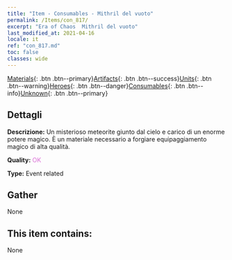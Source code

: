 ```yaml
---
title: "Item - Consumables - Mithril del vuoto"
permalink: /Items/con_817/
excerpt: "Era of Chaos  Mithril del vuoto"
last_modified_at: 2021-04-16
locale: it
ref: "con_817.md"
toc: false
classes: wide
---
```

 [Materials](/it/Items/){: .btn .btn--primary}[Artifacts](/it/Items/Artifacts/){: .btn .btn--success}[Units](/it/Items/Units/){: .btn .btn--warning}[Heroes](/it/Items/Heroes/){: .btn .btn--danger}[Consumables](/it/Items/Consumables/){: .btn .btn--info}[Unknown](/it/Items/Unknown/){: .btn .btn--primary}

## Dettagli
 **Descrizione:** Un misterioso meteorite giunto dal cielo e carico di un enorme potere magico. È un materiale necessario a forgiare equipaggiamento magico di alta qualità.

 **Quality:** <span style="color: #DA70D6">OK</span>

 **Type:** Event related

## Gather

  None

## This item contains:

  None

